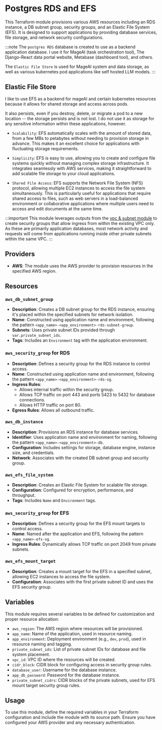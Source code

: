 
# Postgres RDS and EFS

This Terraform module provisions various AWS resources including an RDS instance, a DB subnet group, security groups, and an Elastic File System (EFS). It is designed to support applications by providing database services, file storage, and network security configurations.

:::note
The `postgres RDS` database is created to use as a backend application database. I use it for MageAI (task orchestration tool), The Django-React data portal website, Metabase (dashboard tool), and others.

The `Elastic File Store` is used for MageAI system and data storage, as well as various kubernetes pod applications like self hosted LLM models.
:::


## Elastic File Store

I like to use EFS as a backend for mageAI and certain kubernetes resources because it allows for shared storage and access across pods.

It also persists, even if you destroy, delete, or migrate a pod to a new location -- the storage persists and is not lost. I do not use it as storage for any sensitive information within these applications, however.

* `Scalability`: EFS automatically scales with the amount of stored data, from a few MBs to petabytes without needing to provision storage in advance. This makes it an excellent choice for applications with fluctuating storage requirements.

* `Simplicity`: EFS is easy to use, allowing you to create and configure file systems quickly without managing complex storage infrastructure. It integrates seamlessly with AWS services, making it straightforward to add scalable file storage to your cloud applications.

* `Shared File Access`: EFS supports the Network File System (NFS) protocol, allowing multiple EC2 instances to access the file system simultaneously. This is particularly useful for applications that require shared access to files, such as web servers in a load-balanced environment or collaborative applications where multiple users need to access and edit documents at the same time.


:::important
This module leverages outputs from the [vpc & subnet module](../Networking/vpc.md) to create security groups that allow ingress from within the existing VPC only. As these are primarily application databases, most network activity and requests will come from applications running inside other private subnets within the same VPC.
:::


## Providers

- **AWS**: The module uses the AWS provider to provision resources in the specified AWS region.

## Resources

### `aws_db_subnet_group`

- **Description**: Creates a DB subnet group for the RDS instance, ensuring it's placed within the specified subnets for network isolation.
- **Name**: Constructed using application name and environment, following the pattern `<app_name>-<app_environment>-rds-subnet-group`.
- **Subnets**: Uses private subnet IDs provided through `var.private_subnet_ids`.
- **Tags**: Includes an `Environment` tag with the application environment.

### `aws_security_group` for RDS

- **Description**: Defines a security group for the RDS instance to control access.
- **Name**: Constructed using application name and environment, following the pattern `<app_name>-<app_environment>-rds-sg`.
- **Ingress Rules**:
  - Allows internal traffic within the security group.
  - Allows TCP traffic on port 443 and ports 5423 to 5432 for database connections.
  - Allows HTTP traffic on port 80.
- **Egress Rules**: Allows all outbound traffic.

### `aws_db_instance`

- **Description**: Provisions an RDS instance for database services.
- **Identifier**: Uses application name and environment for naming, following the pattern `<app_name>-<app_environment>-db`.
- **Configuration**: Includes settings for storage, database engine, instance size, and credentials.
- **Network**: Associates with the created DB subnet group and security group.

### `aws_efs_file_system`

- **Description**: Creates an Elastic File System for scalable file storage.
- **Configuration**: Configured for encryption, performance, and throughput.
- **Tags**: Includes `Name` and `Environment` tags.

### `aws_security_group` for EFS

- **Description**: Defines a security group for the EFS mount targets to control access.
- **Name**: Named after the application and EFS, following the pattern `<app_name>-efs-sg`.
- **Ingress Rules**: Dynamically allows TCP traffic on port 2049 from private subnets.

### `aws_efs_mount_target`

- **Description**: Creates a mount target for the EFS in a specified subnet, allowing EC2 instances to access the file system.
- **Configuration**: Associates with the first private subnet ID and uses the EFS security group.

## Variables

This module requires several variables to be defined for customization and proper resource allocation:

- `aws_region`: The AWS region where resources will be provisioned.
- `app_name`: Name of the application, used in resource naming.
- `app_environment`: Deployment environment (e.g., `dev`, `prod`), used in resource naming and tagging.
- `private_subnet_ids`: List of private subnet IDs for database and file system placement.
- `vpc_id`: VPC ID where the resources will be created.
- `cidr_block`: CIDR block for configuring access in security group rules.
- `database_user`: Username for the database instance.
- `app_db_password`: Password for the database instance.
- `private_subnet_cidrs`: CIDR blocks of the private subnets, used for EFS mount target security group rules.

## Usage

To use this module, define the required variables in your Terraform configuration and include the module with its source path. Ensure you have configured your AWS provider and any necessary authentication.
